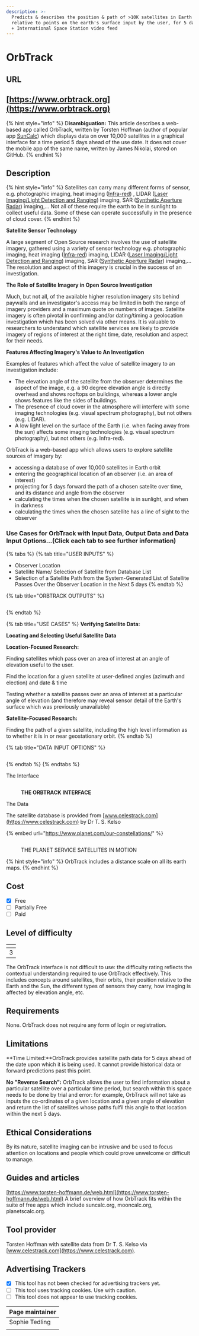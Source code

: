 ```yaml
---
description: >-
  Predicts & describes the position & path of >10K satellites in Earth orbit,
  relative to points on the earth's surface input by the user, for 5 days ahead,
  + International Space Station video feed
---
```


# OrbTrack

## URL

## [https://www.orbtrack.org](https://www.orbtrack.org)

{% hint style="info" %}
D**isambiguation:** This article describes a web-based app called OrbTrack, written by Torsten Hoffman (author of popular app [SunCalc](https://app.gitbook.com/o/WQpOq5ZFue4N6m65QCJq/s/ScmcEIAcsvKXg7S4xa8P/)) which displays data on over 10,000 satellites in a graphical interface for a time period 5 days ahead of the use date. It does not cover the mobile app of the same name, written by James Nikolai, stored on GitHub.
{% endhint %}

## Description

{% hint style="info" %}
Satellites can carry many different forms of sensor, e.g. photographic imaging, heat imaging ([Infra-red](https://www.earthdata.nasa.gov/learn/find-data/near-real-time/viirs)) , LIDAR  ([Laser Imaging/Light Detection and Ranging](https://www.synopsys.com/glossary/what-is-lidar.html)) imaging, SAR ([Synthetic Aperture Radar](https://www.keysight.com/blogs/en/inds/2020/08/28/what-is-synthetic-aperture-radar)) imaging,... Not all of these require the earth to be in sunlight to collect useful data. Some of these can operate successfully in the presence of cloud cover.
{% endhint %}

**Satellite Sensor Technology**

A large segment of Open Source research involves the use of satellite imagery, gathered using a variety of sensor technology e.g. photographic imaging, heat imaging ([Infra-red](https://www.earthdata.nasa.gov/learn/find-data/near-real-time/viirs)) imaging, LIDAR ([Laser Imaging/Light Detection and Ranging](https://www.synopsys.com/glossary/what-is-lidar.html)) imaging, SAR ([Synthetic Aperture Radar](https://www.keysight.com/blogs/en/inds/2020/08/28/what-is-synthetic-aperture-radar)) imaging,... The resolution and aspect of this imagery is crucial in the success of an investigation.&#x20;

**The Role of Satellite Imagery in Open Source Investigation**

Much, but not all, of the available higher resolution imagery sits behind paywalls and an investigator's access may be limited in both the range of imagery providers and a maximum quote on numbers of images. Satellite imagery is often pivotal in confirming and/or dating/timing a geolocation investigation which has been solved via other means. It is valuable to researchers to understand which satellite services are likely to provide imagery of regions of interest at the right time, date, resolution and aspect for their needs.&#x20;

**Features Affecting Imagery's Value to An Investigation**

Examples of features which affect the value of satellite imagery to an investigation include:

* The elevation angle of the satellite from the observer determines the aspect of the image, e.g. a 90 degree elevation angle is directly overhead and shows rooftops on buildings, whereas a lower angle shows features like the sides of buildings.&#x20;
* The presence of cloud cover in the atmosphere will interfere with some imaging technologies (e.g. visual spectrum photography), but not others (e.g. LIDAR).
* A low light level on the surface of the Earth (i.e. when facing away from the sun) affects some imaging technologies (e.g. visual spectrum photography), but not others (e.g. Infra-red).

OrbTrack is a web-based app which allows users to explore satellite sources of imagery by:&#x20;

* accessing a database of over 10,000 satellites in Earth orbit
* entering the geographical location of an observer (i.e. an area of interest)
* projecting for 5 days forward the path of a chosen satelite over time, and its distance and angle from the observer
* calculating the times when the chosen satellite is in sunlight, and when in darkness
* calculating the times when the chosen satellite has a line of sight to the observer

### Use Cases for OrbTrack with Input Data, Output Data and Data Input Options...(Click each tab to see further information)

{% tabs %}
{% tab title="USER INPUTS" %}
* Observer Location
* Satellite Name/ Selection of Satellite from Database List
* Selection of a Satellite Path from the System-Generated List of Satellite Passes Over the Observer Location in the Next 5 days
{% endtab %}

{% tab title="ORBTRACK OUTPUTS" %}
<figure><img src=".gitbook/assets/DataOutpuTable (1).JPG" alt=""><figcaption></figcaption></figure>
{% endtab %}

{% tab title="USE CASES" %}
**Verifying Satellite Data:**&#x20;

**Locating and Selecting Useful Satellite Data**

**Location-Focused Research:**&#x20;

Finding satellites which pass over an area of interest at an angle of elevation useful to the user.



Find the location for a given satellite at user-defined angles (azimuth and election) and date & time

Testing whether a satellite passes over an area of interest at a particular angle of elevation (and therefore may reveal sensor detail of the Earth's surface which was previously unavailable)

**Satellite-Focused Research:**&#x20;

Finding the path of a given satellite, including the high level information as to whether it is in or near geostationary orbit.
{% endtab %}

{% tab title="DATA INPUT OPTIONS" %}
<figure><img src=".gitbook/assets/image (3).png" alt=""><figcaption></figcaption></figure>
{% endtab %}
{% endtabs %}

The Interface

<figure><img src=".gitbook/assets/StillImageAnnotated2.jpg" alt=""><figcaption><p><strong>THE ORBTRACK INTERFACE</strong></p></figcaption></figure>



The Data

The satellite database is provided from  [www.celestrack.com](https://www.celestrack.com) by Dr T. S. Kelso

{% embed url="https://www.planet.com/our-constellations/" %}

<figure><img src=".gitbook/assets/planetsatelliteanimation.gif" alt=""><figcaption><p>THE PLANET SERVICE SATELLITES IN MOTION</p></figcaption></figure>

{% hint style="info" %}
OrbTrack includes a distance scale on all its earth maps.
{% endhint %}





## Cost

* [x] Free
* [ ] Partially Free
* [ ] Paid

## Level of difficulty

<table><thead><tr><th data-type="rating" data-max="5"></th></tr></thead><tbody><tr><td>3</td></tr></tbody></table>

The OrbTrack interface is not difficult to use: the difficulty rating reflects the contextual understanding required to use OrbTrack effectively. This includes concepts around satellites, their orbits, their position relative to the Earth and the Sun, the different types of sensors they carry, how imaging is affected by elevation angle, etc.&#x20;

## Requirements

None. OrbTrack does not require any form of login or registration.

## Limitations

**Time Limited:**OrbTrack provides satellite path data for 5 days ahead of the date upon which it is being used. It cannot provide historical data or forward predictions past this point.

**No "Reverse Search":** OrbTrack allows the user to find information about a particular satellite over a particular time period, but search within this space needs to be done by trial and error: for example, OrbTrack will not take as inputs the co-ordinates of a given location and a given angle of elevation and return the list of satellites whose paths fulfil this angle to that location within the next 5 days.

## Ethical Considerations

By its nature, satellite imaging can be intrusive and be used to focus attention on locations and people which could prove unwelcome or difficult to manage.

## Guides and articles

[https://www.torsten-hoffmann.de/web.html](https://www.torsten-hoffmann.de/web.html) A brief overview of how OrbTrack fits within the suite of free apps which include suncalc.org, mooncalc.org, planetscalc.org.

## Tool provider

Torsten Hoffman with satellite data from Dr T. S. Kelso via [www.celestrack.com](https://www.celestrack.com).

## Advertising Trackers

* [x] This tool has not been checked for advertising trackers yet.
* [ ] This tool uses tracking cookies. Use with caution.
* [ ] This tool does not appear to use tracking cookies.

| Page maintainer |
| --------------- |
| Sophie Tedling  |
|                 |
